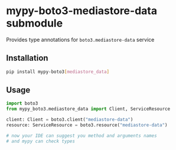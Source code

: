 # mypy-boto3-mediastore-data submodule

Provides type annotations for `boto3.mediastore-data` service

## Installation

```bash
pip install mypy-boto3[mediastore_data]
```

## Usage

```python
import boto3
from mypy_boto3.mediastore_data import Client, ServiceResource

client: Client = boto3.client("mediastore-data")
resource: ServiceResource = boto3.resource("mediastore-data")

# now your IDE can suggest you method and arguments names
# and mypy can check types
```

